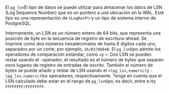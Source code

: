 El  `pg_lsn`El  tipo de datos se puede utilizar para almacenar los datos de LSN (Log  Sequence Number) que es un puntero a una ubicación en la WAL. Este tipo  es una representación de  `XLogRecPtr`y un tipo de sistema interno de PostgreSQL.

Internamente, un LSN es un número entero de 64 bits, que representa una posición de byte en la secuencia de registro de escritura-ahead. Se imprime como dos números hexadecimales de hasta 8 dígitos cada uno,  separados por un corte; por ejemplo, `16/B374D848`. El  `pg_lsn`tipo admite los operadores de comparación estándar, como  `=`y `>`. Dos LSN se pueden restar usando el  `-`operador; el resultado es el número de bytes que separan esos lugares de registro de entradas de escrito. También el número de bytes se puede añadir y  restar de LSN usando el  `+(pg_lsn,numeric)`y  `-(pg_lsn,numeric)`los operadores, respectivamente. Tenga en cuenta que el LSN calculado debe estar en el rango de  `pg_lsn`tipo, es decir, entre  `0/0`y `FFFFFFFF/FFFFFFFF`.